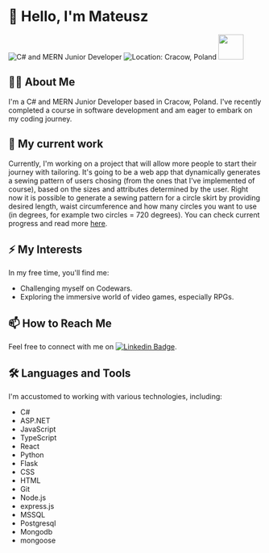 # 👋 Hello, I'm Mateusz

![C# and MERN Junior Developer](https://img.shields.io/badge/Role-C%23%20and%20MERN%20Junior%20Developer-blue?style=for-the-badge)
![Location: Cracow, Poland](https://img.shields.io/badge/Location-Cracow%2C%20Poland-green?style=for-the-badge)
[<img src="https://images.credly.com/size/110x110/images/a2790314-008a-4c3d-9553-f5e84eb359ba/image.png" width="50">](https://www.credly.com/badges/56ebe7af-f90b-4829-894b-bc0e0a7bc1b4/public_url)

## 👨‍💻 About Me
I'm a C# and MERN Junior Developer based in Cracow, Poland. I've recently completed a course in software development and am eager to embark on my coding journey.

## 🔭 My current work
Currently, I'm working on a project that will allow more people to start their journey with tailoring. It's going to be a web app that dynamically generates a sewing pattern of users chosing (from the ones that I've implemented of course), based on the sizes and attributes determined by the user. Right now it is possible to generate a sewing pattern for a circle skirt by providing desired length, waist circumference and how many circles you want to use (in degrees, for example two circles = 720 degrees). You can check current progress and read more [here](https://github.com/MateuszPiszczatowski/pattern_generator).

## ⚡ My Interests
In my free time, you'll find me:
- Challenging myself on Codewars.
- Exploring the immersive world of video games, especially RPGs.

## 📫 How to Reach Me
Feel free to connect with me on [![Linkedin Badge](https://img.shields.io/badge/-Mateusz-blue?style=flat&logo=Linkedin&logoColor=white)](https://www.linkedin.com/in/mateusz-piszczatowski/).

## 🛠️ Languages and Tools
I'm accustomed to working with various technologies, including:
- C#
- ASP.NET
- JavaScript
- TypeScript
- React
- Python
- Flask
- CSS
- HTML
- Git
- Node.js
- express.js
- MSSQL
- Postgresql
- Mongodb 
- mongoose
